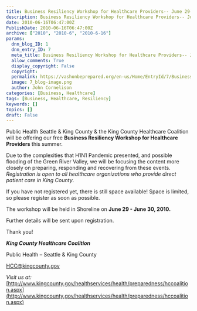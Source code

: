 ```yaml
---
title: Business Resiliency Workshop for Healthcare Providers-- June 29-30
description: Business Resiliency Workshop for Healthcare Providers-- June 29-30
date: 2010-06-16T06:47:00Z
PublishDate: 2010-06-16T06:47:00Z
archive: ["2010", "2010-6", "2010-6-16"]
params:
  dnn_blog_ID: 1
  dnn_entry_ID: 7
  meta_title: Business Resiliency Workshop for Healthcare Providers-- June 29-30
  allow_comments: True
  display_copyright: False
  copyright:
  permalink: https://vashonbeprepared.org/en-us/Home/EntryId/7/Business-Resiliency-Workshop-for-Healthcare-Providers-June-29-30
  image: 7_blog-image.png
  author: John Cornelison
categories: [Business, Healthcare]
tags: [Business, Healthcare, Resiliency]
keywords: []
topics: []
draft: False
---
```


Public Health Seattle & King County & the King County Healthcare Coalition will be offering our free **Business Resiliency Workshop for Healthcare Providers** this summer.

Due to the complexities that H1N1 Pandemic presented, and possible flooding of the Green River Valley, we will be focusing the content more closely on preparing, responding and recovering from these events. _Registration is open to all healthcare_ _organizations who provide direct patient care in King County_.

If you have not registered yet, there is still space available! Space is limited, so please register as soon as possible.

The workshop will be held in Shoreline on **June 29 - June 30, 2010.**

Further details will be sent upon registration.

Thank you!

**_King County Healthcare Coalition_**

Public Health – Seattle & King County

[HCC@kingcounty.gov](mailto:HCC@kingcounty.gov)

_Visit us at:_ [http://www.kingcounty.gov/healthservices/health/preparedness/hccoalition.aspx](http://www.kingcounty.gov/healthservices/health/preparedness/hccoalition.aspx)
